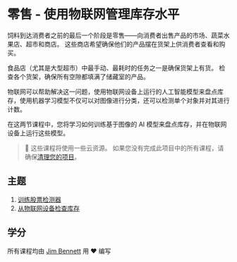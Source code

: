 # 零售 - 使用物联网管理库存水平

饲料到达消费者之前的最后一个阶段是零售——向消费者出售产品的市场、蔬菜水果店、超市和商店。 这些商店希望确保他们的产品摆在货架上供消费者查看和购买。

食品店（尤其是大型超市）中最手动、最耗时的任务之一是确保货架上有货。 检查各个货架，确保所有空隙都填满了储藏室的产品。

物联网可以帮助解决这一问题，使用物联网设备上运行的人工智能模型来盘点库存，使用机器学习模型不仅可以对图像进行分类，还可以检测单个对象并对其进行计数。

在这两节课程中，您将学习如何训练基于图像的 AI 模型来盘点库存，并在物联网设备上运行这些模型。

> 💁 这些课程将使用一些云资源。 如果您没有完成此项目中的所有课程，请确保[清理您的项目](../../clean-up.md)。

## 主题

1. [训练股票检测器](../lessons/1-train-stock-detector/README.md)
2. [从物联网设备检查库存](../lessons/2-check-stock-device/README.md)

## 学分

所有课程均由 [Jim Bennett](https://GitHub.com/JimBobBennett) 用 ♥️ 编写